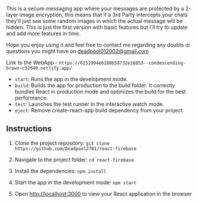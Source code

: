 This is a secure messaging app where your messages are protected by a 2-layer image encryption, this means that if a 3rd Party intercepts your chats they'll just see some random images in which the actual message will be hidden.
This is just the first version with basic features but I'll try to update and add more features in time.

Hope you enjoy using it and feel free to contact me regarding any doubts or questions you might have on deadpool012002@gmail.com

Link to the WebApp - `https://6151994e6188b58732e16853--condescending-brown-c32d40.netlify.app/`


- `start`: Runs the app in the development mode.
- `build`: Builds the app for production to the build folder. It correctly
  bundles React in production mode and optimizes the build for the best
  performance.
- `test`: Launches the test runner in the interactive watch mode.
- `eject`: Remove create-react-app build dependency from your project.

## Instructions

1. Clone the project repository:
   `git clone https://github.com/Deadpool2701/react-firebase`

2. Navigate to the project folder: `cd react-firebase`

3. Install the dependencies: `npm install`

4. Start the app in the development mode: `npm start`


5. Open [http://localhost:3000](http://localhost:3000) to view your React
   application in the browser

